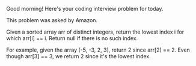 Good morning! Here's your coding interview problem for today.This problem was asked by Amazon.Given a sorted array arr of distinct integers, return the lowest index i forwhich arr[i] == i. Return null if there is no such index.For example, given the array [-5, -3, 2, 3], return 2 since arr[2] == 2. Eventhough arr[3] == 3, we return 2 since it's the lowest index.